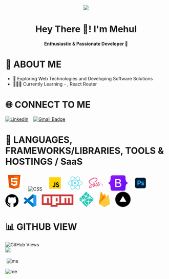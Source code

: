 <p align="center">
<img src="https://img.freepik.com/free-photo/programming-background-with-person-working-with-codes-computer_23-2150010125.jpg?w=640&t=st=1691008163~exp=1691008763~hmac=a4152ff255c52158fd1ae72cdba1a6904449ebb53653506e72ff762c2bb0e406" height="240"/>
</p>

<h1 align="center"> Hey There 👋! I'm Mehul </h1>
<h4 align="center">  Enthusiastic & Passionate  Developer 🚀 </h4>

# 💫 ABOUT ME 

* 🤯 Exploring Web Technologies and Developing Software Solutions 
* 👨🏻‍🎓 Currently Learning - , React Router

# 🌐 CONNECT TO ME

[![LinkedIn](https://img.shields.io/badge/-Linkedin-blue?style=flat-square&logo=linkedin&logoColor=white&link=https://www.linkedin.com/in/mehul-raj-92604120a/)](https://www.linkedin.com/in/mehul-raj-92604120a/)
&nbsp;&nbsp;
[![Gmail Badge](https://img.shields.io/badge/-Gmail-c14438?style=flat-square&logo=Gmail&logoColor=white&link=mailto:mehulrajpnbe@gmail.com)](mailto:mehulrajpnbe@gmail.com)

# 🔱 LANGUAGES, FRAMEWORKS/LIBRARIES, TOOLS & HOSTINGS / SaaS

<div>
    <img alt="HTML" title="HTML" height="55" width="auto" src="./asset/html.png">
    &nbsp;&nbsp;
    <img alt="CSS" title="Css" height="55" width="auto" src="https://img.icons8.com/color/344/css3.png">
    &nbsp;&nbsp;
    <img alt="JavaScript" title="JavaScript" height="48" width="auto" src="./asset/javascript.gif">
    &nbsp;&nbsp;
    <img alt="React" title="React" height="48" width="auto" src="./asset/React.png">
    &nbsp;&nbsp;
    <img alt="SASS" title="SASS" height="48" width="auto" src="./asset/Sass.png">
    &nbsp;&nbsp;
    <img alt="Bootstrap" title="Bootstrap" height="48" width="auto" src="./asset/Bootstrap.png">
    &nbsp;&nbsp;
    <img alt="Photoshop" title="Photoshop" height="48" width="auto" src="./asset/photoshop.png">
    &nbsp;&nbsp;
    <br />
    <img alt="GitHub" title="GitHub" height="40" width="auto" src="./asset/github.png">
    &nbsp;&nbsp;
    <img alt="Vs Code" title="VsCode" height="40" width="auto" src="./asset/vscode.png">
    &nbsp;&nbsp;
    <img alt="NPM" title="NPM" height="40" width="auto" src="./asset/npm.png">
    &nbsp;&nbsp;
    <img alt="Netlify" title="Netlify" height="48" width="auto" src="./asset/netlify.png">
    &nbsp;&nbsp;
    <img alt="Firebase" title="Firebase" height="48" width="auto" src="./asset/firebase.png">
    &nbsp;&nbsp;
    <img alt="Vercel" title="Vercel" height="48" width="auto" src="./asset/vercel.png">
</div>

# 📊 GITHUB VIEW

![GitHub Views](https://komarev.com/ghpvc/?username=mehulrajdev )<br>
  ![](https://github-readme-stats.vercel.app/api/top-langs/?username=mehulrajdev&theme=city_light&hide_border=false&include_all_commits=true&count_private=true&layout=compact)<br>
<p>&nbsp;<img align="center" src="https://github-readme-stats.vercel.app/api?username=mehulrajdev&show_icons=true&locale=en" alt="me" /></p>
<p><img align="center" src="https://github-readme-streak-stats.herokuapp.com/?user=mehulrajdev&" alt="me" /></p>

<!--
mehulrajdev/mehulrajdev is a ✨ unique ✨ repository because its `README.md` (this file) appears on your GitHub profile.
You can click the preview link to take a look at your changes.
--->

